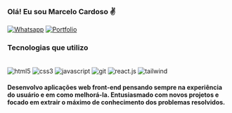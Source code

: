 ### Olá! Eu sou Marcelo Cardoso ✌️

[![Whatsapp](https://img.shields.io/badge/WhatsApp-25D366?style=for-the-badge&logo=whatsapp&logoColor=white)]()
[![Portfolio](https://img.shields.io/badge/website-000000?style=for-the-badge&logo=About.me&logoColor=white)](https://marcelocardoso-portfolio.vercel.app/)


### Tecnologias que utilizo

<div style="display: inline-block"><br>
    <img align="center" alt="html5" src="https://img.shields.io/badge/HTML5-E34F26?style=for-the-badge&logo=html5&logoColor=white" />   
    <img align="center" alt="css3" src="https://img.shields.io/badge/CSS3-1572B6?style=for-the-badge&logo=css3&logoColor=white" />   
    <img align="center" alt="javascript" src="https://img.shields.io/badge/JavaScript-F7DF1E?style=for-the-badge&logo=javascript&logoColor=black" />   
    <img align="center" alt="git" src="https://img.shields.io/badge/GIT-E44C30?style=for-the-badge&logo=git&logoColor=white" />   
    <img align="center" alt="react.js" src="https://img.shields.io/badge/React-20232A?style=for-the-badge&logo=react&logoColor=61DAFB" />   
    <img align="center" alt="tailwind" src="https://img.shields.io/badge/Tailwind_CSS-38B2AC?style=for-the-badge&logo=tailwind-css&logoColor=white" />   
</div></br>

#### Desenvolvo aplicações web front-end pensando sempre na experiência do usuário e em como melhorá-la. Entusiasmado com novos projetos e focado em extrair o máximo de conhecimento dos problemas resolvidos.
